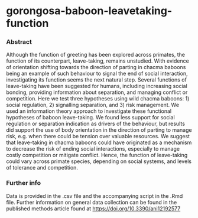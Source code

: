 # gorongosa-baboon-leavetaking-function

### Abstract

Although the function of greeting has been explored across primates, the function of its counterpart, leave-taking, remains unstudied. With evidence of orientation shifting towards the direction of parting in chacma baboons being an example of such behaviour to signal the end of social interaction, investigating its function seems the next natural step. Several functions of leave-taking have been suggested for humans, including increasing social bonding, providing information about separation, and managing conflict or competition. Here we test three hypotheses using wild chacma baboons: 1) social regulation, 2) signalling separation, and 3) risk management. We used an information theory approach to investigate these functional hypotheses of baboon leave-taking. We found less support for social regulation or separation indication as drivers of the behaviour, but results did support the use of body orientation in the direction of parting to manage risk, e.g. when there could be tension over valuable resources. We suggest that leave-taking in chacma baboons could have originated as a mechanism to decrease the risk of ending social interactions, especially to manage costly competition or mitigate conflict. Hence, the function of leave-taking could vary across primate species, depending on social systems, and levels of tolerance and competition.


### Further info

Data is provided in the .csv file and the accompanying script in the .Rmd file. Further information on general data collection can be found in the published methods article found at https://doi.org/10.3390/ani12192577 
